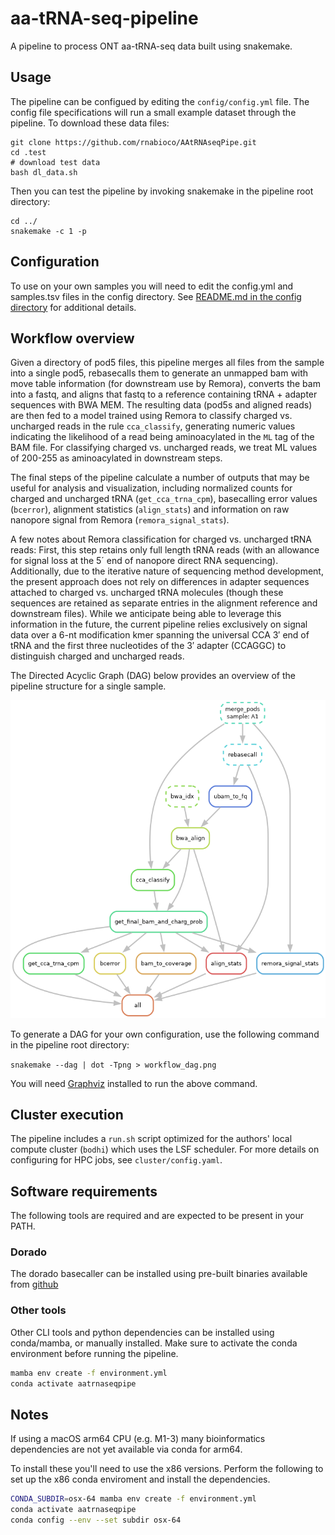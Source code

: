 # aa-tRNA-seq-pipeline

A pipeline to process ONT aa-tRNA-seq data built using snakemake.

## Usage

The pipeline can be configued by editing the `config/config.yml` file. The config file specifications will
run a small example dataset through the pipeline. To download these data files:

```
git clone https://github.com/rnabioco/AAtRNAseqPipe.git
cd .test
# download test data 
bash dl_data.sh
```

Then you can test the pipeline by invoking snakemake in the pipeline root directory:

```
cd ../
snakemake -c 1 -p
```

## Configuration

To use on your own samples you will need to edit the config.yml and samples.tsv files in the config directory. 
See [README.md in the config directory](https://github.com/rnabioco/aa-tRNA-seq-pipeline/tree/main/config) for additional details.

## Workflow overview

Given a directory of pod5 files, this pipeline merges all files from the sample into a single pod5, rebasecalls them to generate an unmapped bam with move table information (for downstream use by Remora), converts the bam into a fastq, and aligns that fastq to a reference containing tRNA + adapter sequences with BWA MEM. The resulting data (pod5s and aligned reads) are then fed to a model trained using Remora to classify charged vs. uncharged reads in the rule `cca_classify`, generating numeric values indicating the likelihood of a read being aminoacylated in the `ML` tag of the BAM file. For classifying charged vs. uncharged reads, we treat ML values of 200-255 as aminoacylated in downstream steps.

The final steps of the pipeline calculate a number of outputs that may be useful for analysis and visualization, including normalized counts for charged and uncharged tRNA (`get_cca_trna_cpm`), basecalling error values (`bcerror`), alignment statistics (`align_stats`) and information on raw nanopore signal from Remora (`remora_signal_stats`).

A few notes about Remora classification for charged vs. uncharged tRNA reads: First, this step retains only full length tRNA reads (with an allowance for signal loss at the 5´ end of nanopore direct RNA sequencing). Additionally, due to the iterative nature of sequencing method development, the present approach does not rely on differences in adapter sequences attached to charged vs. uncharged tRNA molecules (though these sequences are retained as separate entries in the alignment reference and downstream files). While we anticipate being able to leverage this information in the future, the current pipeline relies exclusively on signal data over a 6-nt modification kmer spanning the universal CCA 3′ end of tRNA and the first three nucleotides of the 3′ adapter (CCAGGC) to distinguish charged and uncharged reads.

The Directed Acyclic Graph (DAG) below provides an overview of the pipeline structure for a single sample.

![Workflow DAG](https://github.com/rnabioco/aa-tRNA-seq-pipeline/blob/main/workflow/workflow_dag.png)

To generate a DAG for your own configuration, use the following command in the pipeline root directory:

`snakemake --dag | dot -Tpng > workflow_dag.png`

You will need [Graphviz](https://graphviz.org) installed to run the above command.

## Cluster execution

The pipeline includes a `run.sh` script optimized for the authors' local compute cluster (`bodhi`) which uses the LSF scheduler. For more details on configuring for HPC jobs, see `cluster/config.yaml`.

## Software requirements

The following tools are required and are expected to be present in your PATH. 

### Dorado

The dorado basecaller can be installed using pre-built binaries available from [github](https://github.com/nanoporetech/dorado?tab=readme-ov-file#installation)

### Other tools

Other CLI tools and python dependencies can be installed using conda/mamba, or manually installed. Make sure to activate
the conda environment before running the pipeline.  

```bash
mamba env create -f environment.yml
conda activate aatrnaseqpipe 
```

## Notes

If using a macOS arm64 CPU (e.g. M1-3) many bioinformatics dependencies are not yet available via conda for arm64.

To install these you'll need to use the x86 versions. Perform the following to set up the x86 conda enviroment 
and install the dependencies.

```bash
CONDA_SUBDIR=osx-64 mamba env create -f environment.yml 
conda activate aatrnaseqpipe
conda config --env --set subdir osx-64
```
